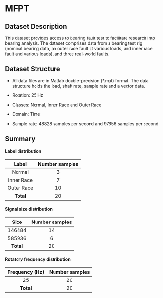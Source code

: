 # MFPT

## Dataset Description
This dataset provides access to bearing fault test to facilitate research into bearing analysis. The dataset comprises data from a bearing test rig (nominal bearing data, an outer race fault at various loads, and inner race fault and various loads), and three real-world faults.

## Dataset Structure

- All data files are in Matlab double-precision (*.mat) format. The data structure holds the load, shaft rate, sample rate and a vector data.

- Rotation: 25 Hz

- Classes: Normal, Inner Race and Outer Race

- Domain: Time

- Sample rate: 48828 samples per second and 97656 samples per second

## Summary

#### Label distribution
|   Label    | Number samples |
|:----------:|:--------------:|
|   Normal   |       3        |
| Inner Race |       7        |
| Outer Race |       10       |
| **Total**  |       20       |

<!-- ![image](../../images/MFPT/label_dist.png) -->


#### Signal size distribution
|   Size    | Number samples |
|:---------:|:--------------:|
|  146484   |       14       |
|  585936   |       6        |
| **Total** |       20       |

<!-- ![image](../../images/MFPT/signal_size_dist.png) -->


#### Rotatory frequency distribution
| Frequency (Hz) | Number samples |
|:--------------:|:--------------:|
|       25       |       20       |
|   **Total**    |       20       |

<!-- ![image](../../images/MFPT/frequency_dist.png) -->
